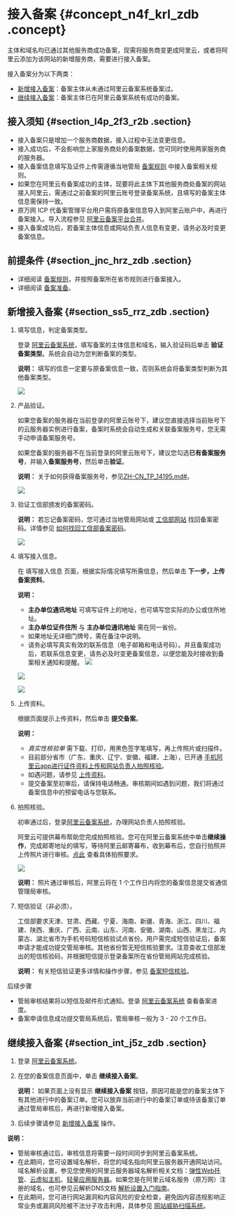 # 接入备案 {#concept_n4f_krl_zdb .concept}

主体和域名均已通过其他服务商成功备案，现需将服务商变更成阿里云，或者将阿里云添加为该网站的新增服务商，需要进行接入备案。

接入备案分为以下两类：

-   [新增接入备案](#)：备案主体从未通过阿里云备案系统备案过。
-   [继续接入备案](#)：备案主体已在阿里云备案系统有成功的备案。

## 接入须知 {#section_l4p_2f3_r2b .section}

-   接入备案只是增加一个服务商数据，接入过程中无法变更信息。
-   接入成功后，不会影响您上家服务商处的备案数据，您可同时使用两家服务商的服务器。
-   接入备案信息填写及证件上传需遵循当地管局 [备案规则](../../../../cn.zh-CN/ICP备案前准备/学习管局规则/各地区管局备案规则.md) 中接入备案相关规则。
-   如果您在阿里云有备案成功的主体，现要将此主体下其他服务商处备案的网站接入阿里云，需通过之前备案的阿里云账号登录备案系统，且填写的备案主体信息需保持一致。
-   原万网 ICP 代备案管理平台用户需将原备案信息导入到阿里云账户中，再进行备案接入。导入流程参见 [阿里云备案平台合并](../../../../cn.zh-CN/管理查看ICP备案信息/原万网ICP备案信息导入阿里云/备案平台合并FAQ.md#)。
-   接入备案成功后，若备案主体信息或网站负责人信息有变更，请务必及时变更备案信息。

## 前提条件 {#section_jnc_hrz_zdb .section}

-   详细阅读 [备案规则](../../../../cn.zh-CN/ICP备案前准备/学习管局规则/各地区管局备案规则.md)，并按照备案所在省市规则进行备案接入。
-   详细阅读 [备案准备](../../../../cn.zh-CN/ICP备案前准备/备案基础.md#)。

## 新增接入备案 {#section_ss5_rrz_zdb .section}

1.  填写信息，判定备案类型。

    登录 [阿里云备案系统](https://beian.aliyun.com/order/selfBaIndex.htm)，填写备案的主体信息和域名，输入验证码后单击 **验证备案类型**。系统会自动为您判断备案的类型。

    **说明：** 填写的信息一定要与原备案信息一致，否则系统会将备案类型判断为其他备案类型。

    ![](http://static-aliyun-doc.oss-cn-hangzhou.aliyuncs.com/assets/img/14196/15559962115652_zh-CN.jpg)

2.  产品验证。

    如果您备案的服务器在当前登录的阿里云账号下，建议您直接选择当前账号下的云服务器实例进行备案，备案时系统会自动生成和关联备案服务号，您无需手动申请备案服务号。

    如果您备案的服务器不在当前登录的阿里云账号下，建议您勾选**已有备案服务号**，并输入**备案服务号**，然后单击**验证**。

    **说明：** 关于如何获得备案服务号，参见[ZH-CN\_TP\_14195.md\#](cn.zh-CN/ICP备案前准备/托管服务器及接入检查/申请备案服务号.md#)。

    ![](http://static-aliyun-doc.oss-cn-hangzhou.aliyuncs.com/assets/img/14200/155599621112895_zh-CN.png)

3.  验证工信部颁发的备案密码。

    **说明：** 若忘记备案密码，您可通过当地管局网站或 [工信部网站](http://www.miitbeian.gov.cn) 找回备案密码。详情参见 [如何找回工信部备案密码](../../../../cn.zh-CN/常见问题/其他/如何找回工信部备案密码？.md#)。

    ![](http://static-aliyun-doc.oss-cn-hangzhou.aliyuncs.com/assets/img/14198/15559962115751_zh-CN.jpg)

4.  填写接入信息。

    在 填写接入信息 页面，根据实际情况填写所需信息，然后单击 **下一步，上传备案资料**。

    **说明：** 

    -   **主办单位通讯地址** 可填写证件上的地址，也可填写您实际的办公或住所地址。
    -   **主办单位证件住所** 与 **主办单位通讯地址** 需在同一省份。
    -   如果地址无详细门牌号，需在备注中说明。
    -   请务必填写真实有效的联系信息（电子邮箱和电话号码）。并且备案成功后，若联系信息变更，请务必及时变更备案信息，以便您能及时接收到备案相关通知和提醒。
    ![](http://static-aliyun-doc.oss-cn-hangzhou.aliyuncs.com/assets/img/14198/15559962116178_zh-CN.png)

    ![](http://static-aliyun-doc.oss-cn-hangzhou.aliyuncs.com/assets/img/14198/15559962116179_zh-CN.png)

    ![](http://static-aliyun-doc.oss-cn-hangzhou.aliyuncs.com/assets/img/14198/15559962116180_zh-CN.png)

5.  上传资料。

    根据页面提示上传资料，然后单击 **提交备案**。

    **说明：** 

    -    *真实性核验单* 需下载、打印，用黑色签字笔填写，再上传照片或扫描件。
    -   目前部分省市（广东、重庆、辽宁、安徽、福建、上海），已开通 [手机阿里云app进行证件资料上传和网站负责人拍照核验](../../../../cn.zh-CN/常见问题/备案流程FAQ/上传资料.md#)。
    -   如遇问题，请参见 [上传资料](../../../../cn.zh-CN/常见问题/备案流程FAQ/上传资料.md#)。
    -   提交备案至初审后，请保持电话畅通。审核期间如遇到问题，我们将通过备案信息中的预留电话与您联系。
6.  拍照核验。

    初审通过后，登录[阿里云备案系统](https://beian.aliyun.com/order/selfBaIndex.htm)，办理网站负责人拍照核验。

    阿里云可提供幕布帮助您完成拍照核验。您可在阿里云备案系统中单击**继续操作**，完成邮寄地址的填写，等待阿里云邮寄幕布，收到幕布后，您自行拍照并上传照片进行审核。[点此](../../../../cn.zh-CN/常见问题/备案流程FAQ/人脸核验或幕布拍照核验.md#) 查看具体拍照要求。

    ![](http://static-aliyun-doc.oss-cn-hangzhou.aliyuncs.com/assets/img/14196/15559962119737_zh-CN.png)

    **说明：** 照片通过审核后，阿里云将在 1 个工作日内将您的备案信息提交省通信管理局审核。

7.  短信验证（非必须）。

    工信部要求天津、甘肃、西藏、宁夏、海南、新疆、青海、浙江、四川、福建、陕西、重庆、广西、云南、山东、河南、安徽、湖南、山西、黑龙江、内蒙古、湖北省市为手机号码短信核验试点省份。用户需完成短信验证后，备案申请才能成功提交管局审核。其他省份暂无短信核验要求。注意查收工信部发出的短信核验码，并根据短信提示登录备案所在省份管局网站完成核验。

    **说明：** 有关短信验证更多详情和操作步骤，参见 [备案短信核验](cn.zh-CN/ICP备案流程（PC端）/短信核验.md#)。


后续步骤

-   管局审核结果将以短信及邮件形式通知。登录 [阿里云备案系统](https://beian.aliyun.com/order/index) 查看备案进度。
-   备案申请信息成功提交管局系统后，管局审核一般为 3 - 20 个工作日。

## 继续接入备案 {#section_int_j5z_zdb .section}

1.  登录 [阿里云备案系统](https://beian.aliyun.com/order/)。
2.  在您的备案信息页面中，单击 **继续接入备案**。

    **说明：** 如果页面上没有显示 **继续接入备案** 按钮，原因可能是您的备案主体下有其他进行中的备案订单。您可以放弃当前进行中的备案订单或待该备案订单通过管局审核后，再进行新增接入备案。

3.  后续步骤请参见 [新增接入备案](#) 操作。

**说明：** 

-   管局审核通过后，审核信息将需要一段时间同步到阿里云备案系统。
-   在此期间，您可设置域名解析，将您的域名指向阿里云服务器开通网站访问。域名解析设置，参见您使用的阿里云服务器域名解析相关文档：[弹性Web托管](../../../../cn.zh-CN/快速入门/解析域名.md#)、[云虚拟主机](https://help.aliyun.com/document_detail/50986.html)、[轻量应用服务器](https://help.aliyun.com/document_detail/59080.html)。如果您是在阿里云域名服务（原万网）注册的域名，也可参见云解析DNS文档 [解析设置入门指南](https://help.aliyun.com/document_detail/29716.html)。
-   在此期间，您可进行网站漏洞和内容风险的安全检查，避免因内容违规影响正常业务或漏洞风险被不法分子攻击利用，具体参见 [网站威胁扫描系统](https://www.aliyun.com/product/avds?spm=5176.8087400.security.6.25c015c9FDMwsD)。

